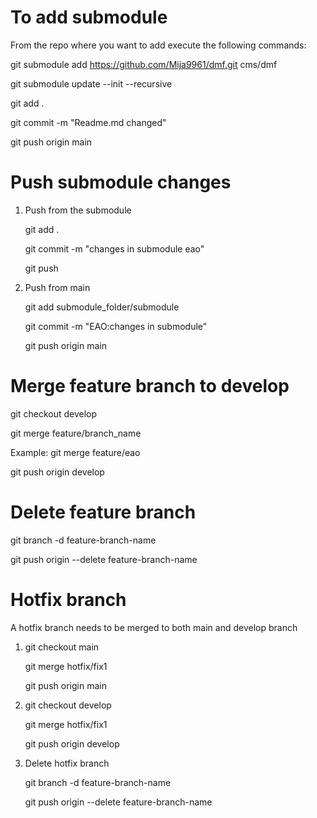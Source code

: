 # To add submodule
From the repo where you want to add execute the following commands:

git submodule add https://github.com/Mija9961/dmf.git cms/dmf

git submodule update --init --recursive

git add .

git commit -m "Readme.md changed"

git push origin main

# Push submodule changes
1. Push from the submodule

   git add .

   git commit -m "changes in submodule eao"

   git push

2. Push from main

   git add submodule_folder/submodule

   git commit -m "EAO:changes in submodule"

   git push origin main

# Merge feature branch to develop

git checkout develop

git merge feature/branch_name

Example: git merge feature/eao

git push origin develop

# Delete feature branch

git branch -d feature-branch-name  

git push origin --delete feature-branch-name

# Hotfix branch

A hotfix branch needs to be merged to both main and develop branch

1. git checkout main

   git merge hotfix/fix1

    git push origin main

2. git checkout develop

   git merge hotfix/fix1

    git push origin develop

3. Delete hotfix branch

   git branch -d feature-branch-name  

   git push origin --delete feature-branch-name